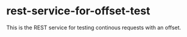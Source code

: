 # rest-service-for-offset-test

This is the REST service for testing continous requests with an offset. 

